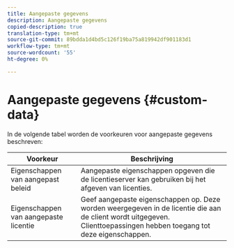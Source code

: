 ```yaml
---
title: Aangepaste gegevens
description: Aangepaste gegevens
copied-description: true
translation-type: tm+mt
source-git-commit: 89bdda1d4bd5c126f19ba75a819942df901183d1
workflow-type: tm+mt
source-wordcount: '55'
ht-degree: 0%

---
```



# Aangepaste gegevens {#custom-data}

In de volgende tabel worden de voorkeuren voor aangepaste gegevens beschreven:

| Voorkeur | Beschrijving |
|---|---|
| Eigenschappen van aangepast beleid | Aangepaste eigenschappen opgeven die de licentieserver kan gebruiken bij het afgeven van licenties. |
| Eigenschappen van aangepaste licentie | Geef aangepaste eigenschappen op. Deze worden weergegeven in de licentie die aan de client wordt uitgegeven. Clienttoepassingen hebben toegang tot deze eigenschappen. |

